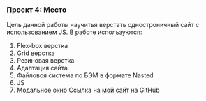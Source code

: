 ### Проект 4: Место

Цель данной работы научитья верстать одностроничный сайт с использованием JS. 
В работе используются: 
1. Flex-box верстка 
2. Grid верстка 
3. Резиновая верстка 
4. Адаптация сайта
5. Файловоя система по БЭМ в формате Nasted 
6. JS 
7. Модальное окно 
Ссылка на [мой сайт](https://smokenspanish.github.io/russian-travel/index.html) на GitHub